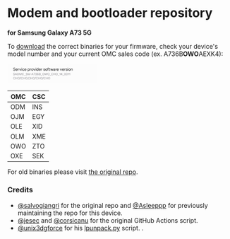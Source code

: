 # Modem and bootloader repository
**for Samsung Galaxy A73 5G**

To [download](https://github.com/ngdplnk/proprietary_vendor_samsung_a73xq/releases) the correct binaries for your firmware, check your device's model number and your current OMC sales code (ex. A736B**OWO**AEXK4):

<img src="readme-res/omc-info.jpg" width="40%"/>

| OMC | CSC |
| --- | --- |
| ODM | INS |
| OJM | EGY |
| OLE | XID |
| OLM | XME |
| OWO | ZTO |
| OXE | SEK |

For old binaries please visit [the original repo](https://github.com/Asleeppp/proprietary_vendor_samsung_a73xq).

### Credits
- [@salvogiangri](https://github.com/salvogiangri) for the original repo and [@Asleeppp](https://github.com/Asleeppp) for previously maintaining the repo for this device.
- [@jesec](https://github.com/jesec) and [@corsicanu](https://github.com/corsicanu) for the original GitHub Actions script.
- [@unix3dgforce](https://github.com/unix3dgforce) for his [lpunpack.py](https://github.com/unix3dgforce/lpunpack) script.
.